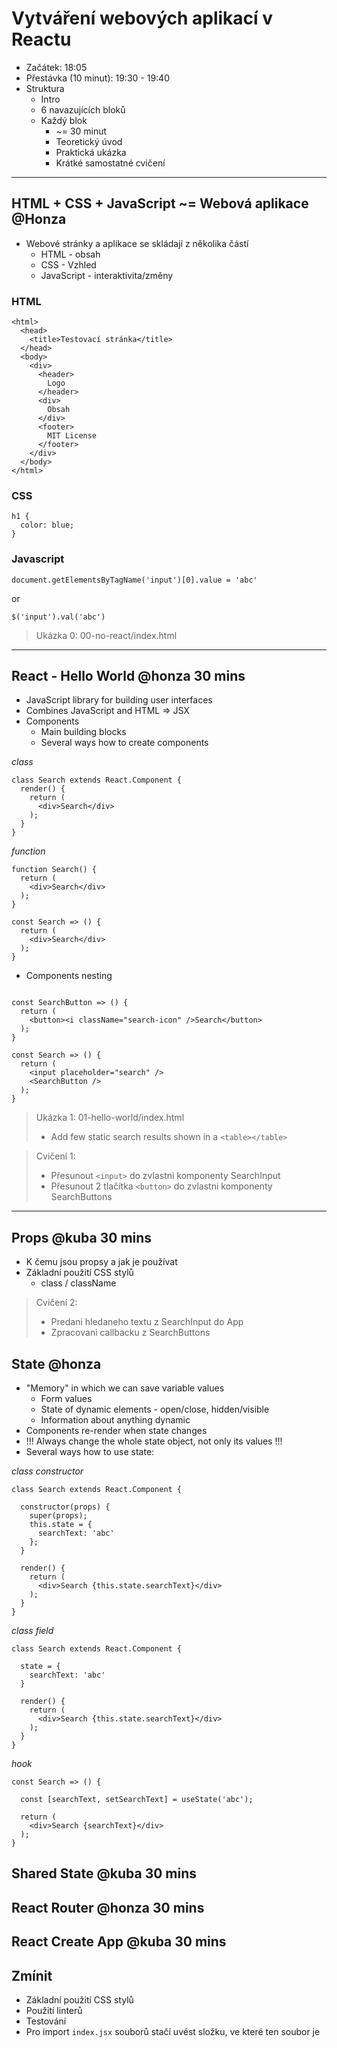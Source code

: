 # Vytváření webových aplikací v Reactu

- Začátek: 18:05
- Přestávka (10 minut): 19:30 - 19:40
- Struktura
  - Intro
  - 6 navazujících bloků
  - Každý blok
    - ~= 30 minut
    - Teoretický úvod
    - Praktická ukázka
    - Krátké samostatné cvičení

---

## HTML + CSS + JavaScript ~= Webová aplikace @Honza

- Webové stránky a aplikace se skládají z několika částí
  - HTML - obsah
  - CSS - Vzhled
  - JavaScript - interaktivita/změny

### HTML
```
<html>
  <head>
    <title>Testovací stránka</title>
  </head>
  <body>
    <div>
      <header>
        Logo
      </header>
      <div>
        Obsah
      </div>
      <footer>
        MIT License
      </footer>
    </div>
  </body>
</html>
```

### CSS
```
h1 {
  color: blue;
}
```

### Javascript
```
document.getElementsByTagName('input')[0].value = 'abc'
```
or
```
$('input').val('abc')
```

> Ukázka 0: 00-no-react/index.html

---

## React - Hello World @honza 30 mins

* JavaScript library for building user interfaces
* Combines JavaScript and HTML => JSX
* Components
  * Main building blocks
  * Several ways how to create components

*class*
```
class Search extends React.Component {
  render() {
    return (
      <div>Search</div>
    );
  }
}
```

*function*
```
function Search() {
  return (
    <div>Search</div>
  );
}
```
```
const Search => () {
  return (
    <div>Search</div>
  );
}
```

* Components nesting

```

const SearchButton => () {
  return (
    <button><i className="search-icon" />Search</button>
  );
}

const Search => () {
  return (
    <input placeholder="search" />
    <SearchButton />
  );
}

```



> Ukázka 1: 01-hello-world/index.html
> - Add few static search results shown in a `<table></table>`

> Cvičení 1:
> - Přesunout `<input>` do zvlastni komponenty SearchInput
> - Přesunout 2 tlačítka `<button>` do zvlastni komponenty SearchButtons

---

## Props @kuba 30 mins

* K čemu jsou propsy a jak je používat
* Základní použití CSS stylů
  * class / className

> Cvičení 2:
> - Predani hledaneho textu z SearchInput do App
> - Zpracovani callbacku z SearchButtons

## State @honza

* "Memory" in which we can save variable values
  * Form values
  * State of dynamic elements - open/close, hidden/visible
  * Information about anything dynamic
* Components re-render when state changes
* !!! Always change the whole state object, not only its values !!!
* Several ways how to use state:


*class constructor*

```
class Search extends React.Component {

  constructor(props) {
    super(props);
    this.state = {
      searchText: 'abc'
    };
  }

  render() {
    return (
      <div>Search {this.state.searchText}</div>
    );
  }
}
```

*class field*

```
class Search extends React.Component {

  state = {
    searchText: 'abc'
  }

  render() {
    return (
      <div>Search {this.state.searchText}</div>
    );
  }
}
```

*hook*

```
const Search => () {

  const [searchText, setSearchText] = useState('abc');

  return (
    <div>Search {searchText}</div>
  );
}
```



## Shared State @kuba 30 mins

## React Router @honza 30 mins

## React Create App @kuba 30 mins

## Zmínit

* Základní použití CSS stylů
* Použití linterů
* Testování
* Pro import `index.jsx` souborů stačí uvést složku, ve které ten soubor je